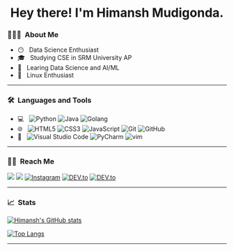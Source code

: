 <h1 align='center'> Hey there! I'm Himansh Mudigonda.</h1>
<h3> 👨🏻‍💻 &nbsp;About Me </h3>

- 😶 &nbsp; Data Science Enthusiast
- 🎓 &nbsp; Studying CSE in SRM University AP
- 🌱 &nbsp; Learing Data Science and AI/ML
- 🐧 &nbsp; Linux Enthusiast
<hr/>
<h3> 🛠 &nbsp;Languages and Tools</h3>

- 💻 &nbsp;
  ![Python](https://img.shields.io/badge/-Python-333333?style=flat&logo=Python)
  ![Java](https://img.shields.io/badge/-Java-333333?style=flat&logo=java)
  ![Golang](https://img.shields.io/badge/-Golang-333333?style=flat&logo=go)
- 🌐 &nbsp;
  ![HTML5](https://img.shields.io/badge/-HTML5-333333?style=flat&logo=HTML5)
  ![CSS3](https://img.shields.io/badge/-CSS-333333?style=flat&logo=CSS3)
  ![JavaScript](https://img.shields.io/badge/-JavaScript-333333?style=flat&logo=javascript)
  ![Git](https://img.shields.io/badge/-Git-333333?style=flat&logo=git)
  ![GitHub](https://img.shields.io/badge/-GitHub-333333?style=flat&logo=github)
- 🔧 &nbsp;
  ![Visual Studio Code](https://img.shields.io/badge/-Visual%20Studio%20Code-333333?style=flat&logo=visual-studio-code&logoColor=32ca70)
  ![PyCharm](https://img.shields.io/badge/-Pycharm-333333?style=flat&logo=pycharm&logoColor=21d789)
  ![vim](https://img.shields.io/badge/-vim-333333?style=flat&logo=vim&logoColor=afaf22)
<hr/>
<h3> 🤝🏻 &nbsp;Reach Me </h3>
<p>
  <a href="https://www.linkedin.com/in/himansh-m/" target="_blank"><img src="https://img.shields.io/badge/-LinkedIn-brightgreen?style=flat-square&logo=Linkedin&logoColor=white"/></a>
  <a href="mailto:mudigonda.hmmanshh@gmail.com" target="_blank"><img src="https://img.shields.io/badge/Mail-informational?style=flat-square&logo=Gmail&logoColor=white"/></a>
<a href="https://www.instagram.com/hmmanshh" target="_blank"><img src="https://img.shields.io/badge/-Instagram-red?&style=flat-square&logo=instagram&logoColor=white" alt="Instagram"></a>
  <a href="https://discord.com/users/783162586421133323" target="_blank"><img src="https://img.shields.io/badge/-Discord-%230A0A0A.svg?&style=flat-square&logo=Discord" alt="DEV.to"></a>
  <!--  TODO  -->
<a href="https://reddit.com" target="_blank"><img src="https://img.shields.io/badge/-Reddit-%230A0A0A.svg?&style=flat-square&logo=reddit&logoColor=white" alt="DEV.to"></a>
</p>
<hr/>
<h3> 📈 &nbsp;Stats </h3>

  
[![Himansh's GitHub stats](https://github-readme-stats.vercel.app/api?username=ruhend&count_private=true&show_icons=trus&theme=cobalt)](https://github.com/ruhend/github-readme-stats)

[![Top Langs](https://github-readme-stats.vercel.app/api/top-langs/?username=ruhend)](https://github.com/ruhend/github-readme-stats)

<!-- 
<i>Random Programming joke for you</i><br>
![Jokes Card](https://readme-jokes.vercel.app/api) -->
<hr/>
